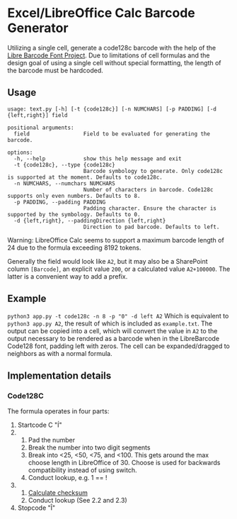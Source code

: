 # Excel/LibreOffice Calc Barcode Generator
Utilizing a single cell, generate a code128c barcode with the help of the [Libre Barcode Font Project](https://graphicore.github.io/librebarcode/). Due to limitations of cell formulas and the design goal of using a single cell without special formatting, the length of the barcode must be hardcoded.

## Usage
```
usage: text.py [-h] [-t {code128c}] [-n NUMCHARS] [-p PADDING] [-d {left,right}] field

positional arguments:
  field                 Field to be evaluated for generating the barcode.

options:
  -h, --help            show this help message and exit
  -t {code128c}, --type {code128c}
                        Barcode symbology to generate. Only code128c is supported at the moment. Defaults to code128c.
  -n NUMCHARS, --numchars NUMCHARS
                        Number of characters in barcode. Code128c supports only even numbers. Defaults to 8.
  -p PADDING, --padding PADDING
                        Padding character. Ensure the character is supported by the symbology. Defaults to 0.
  -d {left,right}, --paddingDirection {left,right}
                        Direction to pad barcode. Defaults to left.
```
Warning: LibreOffice Calc seems to support a maximum barcode length of 24 due to the formula exceeding 8192 tokens.

Generally the field would look like `A2`, but it may also be a SharePoint column `[Barcode]`, an explicit value `200`, or a calculated value `A2+100000`. The latter is a convenient way to add a prefix.

## Example
`python3 app.py -t code128c -n 8 -p "0" -d left A2`
Which is equivalent to `python3 app.py A2`, the result of which is included as `example.txt`. The output can be copied into a cell, which will convert the value in `A2` to the output necessary to be rendered as a barcode when in the LibreBarcode Code128 font, padding left with zeros. The cell can be expanded/dragged to neighbors as with a normal formula.

## Implementation details
### Code128C
The formula operates in four parts:
1) Startcode C "Í"
2) 1) Pad the number
   2) Break the number into two digit segments
   3) Break into <25, <50, <75, and <100. This gets around the max choose length in LibreOffice of 30. Choose is used for backwards compatibility instead of using switch.
   4) Conduct lookup, e.g. 1 == !
3) 1) [Calculate checksum](https://www.barcodefaq.com/1d/code-128/#CalculationExamples)
   2) Conduct lookup (See 2.2 and 2.3)
4) Stopcode "Î"